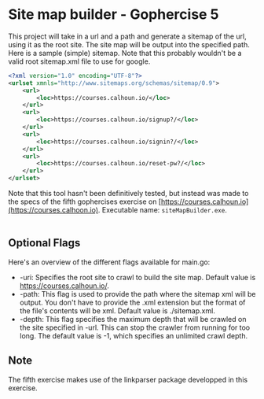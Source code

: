 # Site map builder - Gophercise 5

This project will take in a url and a path and generate a sitemap of the url, using it as the root site. The site map will be output into the specified path.
Here is a sample (simple) sitemap. Note that this probably wouldn't be a valid root sitemap.xml file to use for google.
```xml
<?xml version="1.0" encoding="UTF-8"?>
<urlset xmnls="http://www.sitemaps.org/schemas/sitemap/0.9">
    <url>
        <loc>https://courses.calhoun.io/</loc>
    </url>
    <url>
        <loc>https://courses.calhoun.io/signup?/</loc>
    </url>
    <url>
        <loc>https://courses.calhoun.io/signin?/</loc>
    </url>
    <url>
        <loc>https://courses.calhoun.io/reset-pw?/</loc>
    </url>
</urlset>
```

Note that this tool hasn't been definitively tested, but instead was made to the specs of the fifth gophercises exercise on [https://courses.calhoun.io](https://courses.calhoon.io).
Executable name: ```siteMapBuilder.exe```.
<br></br>
## Optional Flags
Here's an overview of the different flags available for main.go:
- -uri: Specifies the root site to crawl to build the site map. Default value is https://courses.calhoun.io/.
- -path: This flag is used to provide the path where the sitemap xml will be output. You don't have to provide the .xml extension but the format of the file's contents will be xml. Default value is ./sitemap.xml.
- -depth: This flag specifies the maximum depth that will be crawled on the site specified in -url. This can stop the crawler from running for too long. The default value is -1, which specifies an unlimited crawl depth.

## Note
The fifth exercise makes use of the linkparser package developped in this exercise.
	
